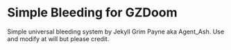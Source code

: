 # Simple Bleeding for GZDoom

Simple universal bleeding system by Jekyll Grim Payne aka Agent_Ash. Use and modify at will but please credit.
